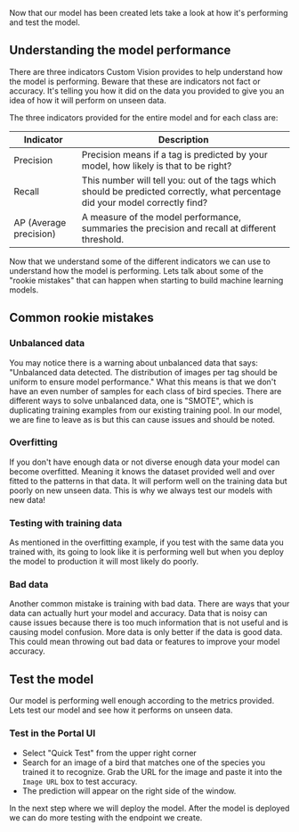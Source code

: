 Now that our model has been created lets take a look at how it's performing and test the model.

## Understanding the model performance

There are three indicators Custom Vision provides to help understand how the model is performing. Beware that these are indicators not fact or accuracy. It's telling you how it did on the data you provided to give you an idea of how it will perform on unseen data.

The three indicators provided for the entire model and for each class are:

| Indicator              | Description                                                                                                                    |
| ---------------------- | ------------------------------------------------------------------------------------------------------------------------------ |
| Precision              | Precision means if a tag is predicted by your model, how likely is that to be right?                                           |
| Recall                 | This number will tell you: out of the tags which should be predicted correctly, what percentage did your model correctly find? |
| AP (Average precision) | A measure of the model performance, summaries the precision and recall at different threshold.                                 |

Now that we understand some of the different indicators we can use to understand how the model is performing. Lets talk about some of the "rookie mistakes" that can happen when starting to build machine learning models.

## Common rookie mistakes

### Unbalanced data

You may notice there is a warning about unbalanced data that says: "Unbalanced data detected. The distribution of images per tag should be uniform to ensure model performance." What this means is that we don't have an even number of samples for each class of bird species. There are different ways to solve unbalanced data, one is "SMOTE", which is duplicating training examples from our existing training pool. In our model, we are fine to leave as is but this can cause issues and should be noted.

### Overfitting

If you don't have enough data or not diverse enough data your model can become overfitted. Meaning it knows the dataset provided well and over fitted to the patterns in that data. It will perform well on the training data but poorly on new unseen data. This is why we always test our models with new data!

### Testing with training data

As mentioned in the overfitting example, if you test with the same data you trained with, its going to look like it is performing well but when you deploy the model to production it will most likely do poorly.

### Bad data

Another common mistake is training with bad data. There are ways that your data can actually hurt your model and accuracy. Data that is noisy can cause issues because there is too much information that is not useful and is causing model confusion. More data is only better if the data is good data. This could mean throwing out bad data or features to improve your model accuracy.

## Test the model

Our model is performing well enough according to the metrics provided. Lets test our model and see how it performs on unseen data.

### Test in the Portal UI

- Select "Quick Test" from the upper right corner
- Search for an image of a bird that matches one of the species you trained it to recognize. Grab the URL for the image and paste it into the `Image URL` box to test accuracy.
- The prediction will appear on the right side of the window.

In the next step where we will deploy the model. After the model is deployed we can do more testing with the endpoint we create.

